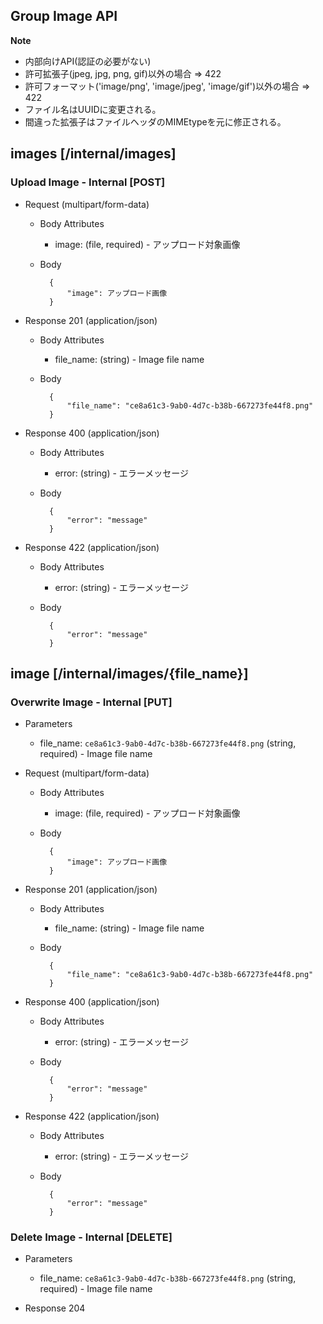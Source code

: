 ## Group Image API

**Note**
* 内部向けAPI(認証の必要がない)
* 許可拡張子(jpeg, jpg, png, gif)以外の場合 => 422
* 許可フォーマット('image/png', 'image/jpeg', 'image/gif')以外の場合 => 422
* ファイル名はUUIDに変更される。
* 間違った拡張子はファイルヘッダのMIMEtypeを元に修正される。

##  images [/internal/images]

### Upload Image - Internal [POST]

* Request (multipart/form-data)

    + Body Attributes
        * image: (file, required) - アップロード対象画像

    + Body

            {
                "image": アップロード画像
            }

* Response 201 (application/json)

    + Body Attributes
        * file_name: (string) - Image file name

    + Body

            {
                "file_name": "ce8a61c3-9ab0-4d7c-b38b-667273fe44f8.png"
            }

* Response 400 (application/json)

    + Body Attributes
        * error: (string) - エラーメッセージ

    + Body

            {
                "error": "message"
            }

* Response 422 (application/json)

    + Body Attributes
        * error: (string) - エラーメッセージ

    + Body

            {
                "error": "message"
            }

##  image [/internal/images/{file_name}]

### Overwrite Image - Internal [PUT]

* Parameters
    + file_name: `ce8a61c3-9ab0-4d7c-b38b-667273fe44f8.png` (string, required) - Image file name

* Request (multipart/form-data)

    + Body Attributes
        * image: (file, required) - アップロード対象画像

    + Body

            {
                "image": アップロード画像
            }

* Response 201 (application/json)

    + Body Attributes
        * file_name: (string) - Image file name

    + Body

            {
                "file_name": "ce8a61c3-9ab0-4d7c-b38b-667273fe44f8.png"
            }

* Response 400 (application/json)

    + Body Attributes
        * error: (string) - エラーメッセージ

    + Body

            {
                "error": "message"
            }

* Response 422 (application/json)

    + Body Attributes
        * error: (string) - エラーメッセージ

    + Body

            {
                "error": "message"
            }

### Delete Image - Internal [DELETE]

* Parameters
    + file_name: `ce8a61c3-9ab0-4d7c-b38b-667273fe44f8.png` (string, required) - Image file name

* Response 204

